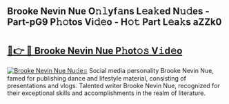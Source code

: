 ## Brooke Nevin Nue O𝚗𝚕yf𝚊ns L𝚎a𝚔ed N𝚞𝚍es - Part-pG9 P𝚑𝚘tos Vi𝚍𝚎o - H𝚘𝚝 Part L𝚎a𝚔s aZZk0

# <h2><a href="http://kfdi2d7.oniu.top/?m=Brooke+Nevin+Nue">🔗👉 🔴 Brooke Nevin Nue P𝚑ot𝚘𝚜 V𝚒d𝚎o</a></h2>

[![Brooke Nevin Nue Nu𝚍e𝚜](https://i.imgur.com/0qMVB7G.gif)](http://kfdi2d7.oniu.top/?m=Brooke+Nevin+Nue)
Social media personality Brooke Nevin Nue, famed for publishing dance and lifestyle material, consisting of presentations and vlogs. Talented writer Brooke Nevin Nue, recognized for their exceptional skills and accomplishments in the realm of literature.  
